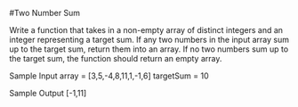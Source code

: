 #Two Number Sum

Write a function that takes in a non-empty array of distinct integers and an integer representing a target sum. If any two numbers in the input 
array sum up to the target sum, return them into an array. If no two numbers sum up to the target sum, the function should return an empty array.

Sample Input 
array = [3,5,-4,8,11,1,-1,6]
targetSum = 10

Sample Output
[-1,11]